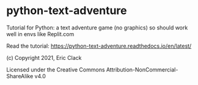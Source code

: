 # python-text-adventure
Tutorial for Python: a text adventure game (no graphics) so should work well in envs like Replit.com

Read the tutorial: 
https://python-text-adventure.readthedocs.io/en/latest/

(c) Copyright 2021, Eric Clack

Licensed under the Creative Commons Attribution-NonCommercial-ShareAlike v4.0